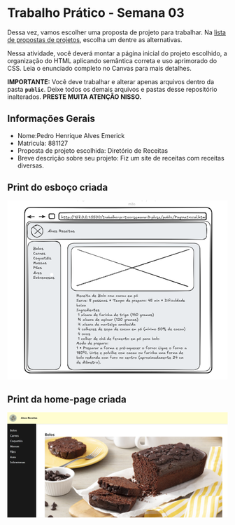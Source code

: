 # Trabalho Prático - Semana 03

Dessa vez, vamos escolher uma proposta de projeto para trabalhar. Na [lista de propostas de projetos](propostas-projetos.md), escolha um dentre as alternativas.

Nessa atividade, você deverá montar a página inicial do projeto escolhido, a organização do HTML aplicando semântica correta e uso aprimorado do CSS. Leia o enunciado completo no Canvas para mais detalhes.

**IMPORTANTE:** Você deve trabalhar e alterar apenas arquivos dentro da pasta **`public`**. Deixe todos os demais arquivos e pastas desse repositório inalterados. **PRESTE MUITA ATENÇÃO NISSO.**

## Informações Gerais

- Nome:Pedro Henrique Alves Emerick
- Matricula: 881127
- Proposta de projeto escolhida: Diretório de Receitas
- Breve descrição sobre seu projeto: Fiz um site de receitas com receitas diversas.


## Print do esboço criada

![alt text]({069EA1BD-84F9-4EAC-9F97-090F25BEBA50}.png)


## Print da home-page criada

![alt text](PrintSite.png)
